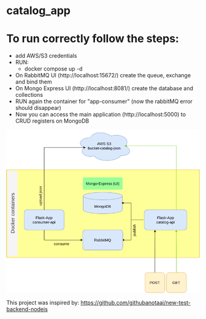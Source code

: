 # catalog_app
# To run correctly follow the steps:
- add AWS/S3 credentials
- RUN:
  - docker compose up -d
- On RabbitMQ UI (http://localhost:15672/) create the queue, exchange and bind them
- On Mongo Express UI (http://localhost:8081/) create the database and collections
- RUN again the container for "app-consumer" (now the rabbitMQ error should disappear)
- Now you can access the main application (http://localhost:5000) to CRUD registers on MongoDB


![screenshot](catalog-app.png)











This project was inspired by: https://github.com/githubanotaai/new-test-backend-nodejs 
